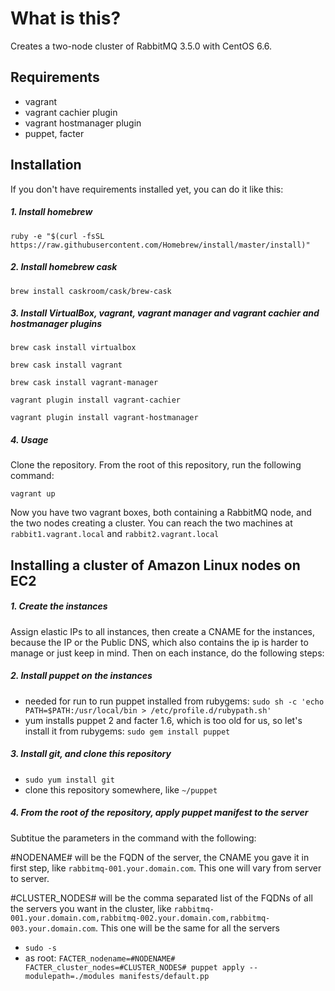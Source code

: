 # What is this?

Creates a two-node cluster of RabbitMQ 3.5.0 with CentOS 6.6.

## Requirements

 - vagrant
 - vagrant cachier plugin
 - vagrant hostmanager plugin
 - puppet, facter

## Installation

If you don't have requirements installed yet, you can do it like this:

##### 1. Install homebrew

`ruby -e "$(curl -fsSL https://raw.githubusercontent.com/Homebrew/install/master/install)"`

##### 2. Install homebrew cask

`brew install caskroom/cask/brew-cask`

##### 3. Install VirtualBox, vagrant, vagrant manager and vagrant cachier and hostmanager plugins

`brew cask install virtualbox`

`brew cask install vagrant`

`brew cask install vagrant-manager`

`vagrant plugin install vagrant-cachier`

`vagrant plugin install vagrant-hostmanager`

##### 4. Usage

Clone the repository.
From the root of this repository, run the following command:

`vagrant up`

Now you have two vagrant boxes, both containing a RabbitMQ node, and the two nodes creating a cluster. You can reach the two machines at `rabbit1.vagrant.local` and `rabbit2.vagrant.local`

## Installing a cluster of Amazon Linux nodes on EC2

##### 1. Create the instances
Assign elastic IPs to all instances, then create a CNAME for the instances, because the IP or the Public DNS, which also contains the ip is harder to manage or just keep in mind.
Then on each instance, do the following steps:
##### 2. Install puppet on the instances
 - needed for run to run puppet installed from rubygems: `sudo sh -c 'echo PATH=$PATH:/usr/local/bin > /etc/profile.d/rubypath.sh'`
 - yum installs puppet 2 and facter 1.6, which is too old for us, so let's install it from rubygems: `sudo gem install puppet`

##### 3. Install git, and clone this repository
 - `sudo yum install git`
 - clone this repository somewhere, like `~/puppet`

##### 4. From the root of the repository, apply puppet manifest to the server
Subtitue the parameters in the command with the following:

\#NODENAME# will be the FQDN of the server, the CNAME you gave it in first step, like `rabbitmq-001.your.domain.com`. This one will vary from server to server.

\#CLUSTER_NODES# will be the comma separated list of the FQDNs of all the servers you want in the cluster, like `rabbitmq-001.your.domain.com,rabbitmq-002.your.domain.com,rabbitmq-003.your.domain.com`. This one will be the same for all the servers

 - `sudo -s`
 - as root: `FACTER_nodename=#NODENAME# FACTER_cluster_nodes=#CLUSTER_NODES# puppet apply --modulepath=./modules manifests/default.pp`

